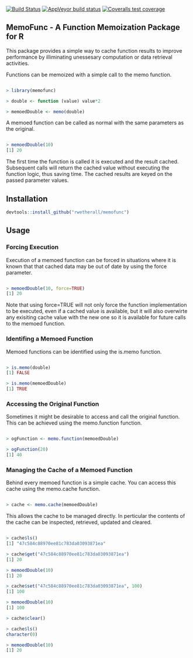 [![Build Status](https://travis-ci.com/rwetherall/memofunc.svg?token=x2QLvsytRz6d82hRES7c&branch=master)](https://travis-ci.com/rwetherall/memofunc)
[![AppVeyor build status](https://ci.appveyor.com/api/projects/status/github/rwetherall/memofunc?branch=master&svg=true)](https://ci.appveyor.com/project/rwetherall/memofunc)
[![Coveralls test coverage](https://coveralls.io/repos/github/rwetherall/memofunc/badge.svg)](https://coveralls.io/r/rwetherall/memofunc?branch=master)

## MemoFunc - A Function Memoization Package for R

This package provides a simple way to cache function results to improve performance by illiminating unessesary computation or data retrieval activities.

Functions can be memoized with a simple call to the memo function.

``` r

> library(memofunc)

> double <- function (value) value*2

> memoedDouble <- memo(double)

```
A memoed function can be called as normal with the same parameters as the original.

``` r

> memoedDouble(10)
[1] 20

```

The first time the function is called it is executed and the result cached.  Subsequent calls will return the cached value without executing the function logic, thus saving time.  The cached results are keyed on the passed parameter values.

## Installation

``` r
devtools::install_github("rwetherall/memofunc")
```

## Usage

### Forcing Execution

Execution of a memoed function can be forced in situations where it is known that that cached data may be out of date by using the force parameter.

``` r

> memoedDouble(10, force=TRUE)
[1] 20

```
Note that using force=TRUE will not only force the function implementation to be executed, even if a cached value is available, but it will also overwirte any exisiting cache value with the new one so it is available for future calls to the memoed function.

### Identifing a Memoed Function

Memoed functions can be identified using the is.memo function.

``` r

> is.memo(double)
[1] FALSE

> is.memo(memoedDouble)
[1] TRUE

```

### Accessing the Original Function

Sometimes it might be desirable to access and call the original function.  This can be achieved using the memo.function function.

``` r

> ogFunction <- memo.function(memoedDouble)

> ogFunction(20)
[1] 40

```

### Managing the Cache of a Memoed Function

Behind every memoed function is a simple cache.  You can access this cache using the memo.cache function.

``` r

> cache <- memo.cache(memoedDouble)

```

This allows the cache to be managed directly.  In perticular the contents of the cache can be inspected, retrieved, updated and cleared.

``` r

> cache$ls()
[1] "47c584c88970ee81c783da03093871ea"

> cache$get("47c584c88970ee81c783da03093871ea")
[1] 20

> memoedDouble(10)
[1] 20

> cache$set("47c584c88970ee81c783da03093871ea", 100)
[1] 100

> memoedDouble(10)
[1] 100

> cache$clear()

> cache$ls()
character(0)

> memoedDouble(10)
[1] 20

```

